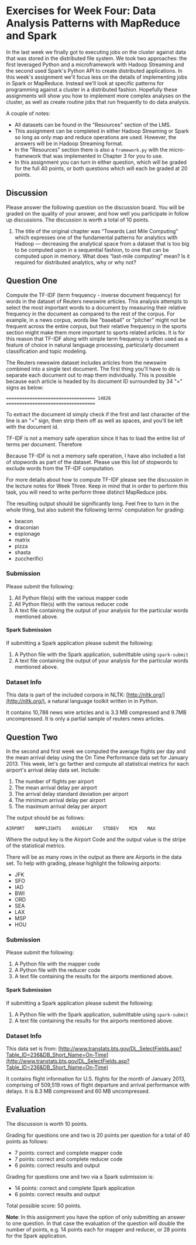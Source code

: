 # Exercises for Week Four: Data Analysis Patterns with MapReduce and Spark

In the last week we finally got to executing jobs on the cluster against data that was stored in the distributed file system. We took two approaches: the first leveraged Python and a microframework with Hadoop Streaming and the second used Spark's Python API to create distributed applications. In this week's assignment we'll focus less on the details of implementing jobs in Spark or MapReduce. Instead we'll look at specific patterns for programming against a cluster in a distributed fashion. Hopefully these assignments will show you how to implement more complex analyses on the cluster, as well as create routine jobs that run frequently to do data analysis.

A couple of notes:

- All datasets can be found in the "Resources" section of the LMS.
- This assignment can be completed in either Hadoop Streaming or Spark so long as only map and reduce operations are used. However, the answers will be in Hadoop Streaming format.
- In the "Resources" section there is also a `framework.py` with the micro-framework that was implemented in Chapter 3 for you to use.
- In this assignment you can turn in either question, which will be graded for the full 40 points, or both questions which will each be graded at 20 points.

## Discussion

Please answer the following question on the discussion board. You will be graded on the quality of your answer, and how well you participate in follow up discussions. The discussion is worth a total of 10 points.

1. The title of the original chapter was &ldquo;Towards Last Mile Computing&rdquo; which expresses one of the fundamental patterns for analytics with Hadoop &mdash; decreasing the analytical space from a dataset that is too big to be computed upon in a sequential fashion, to one that can be computed upon in memory. What does &ldquo;last-mile computing&rdquo; mean? Is it required for distributed analytics, why or why not?

## Question One

Compute the TF-IDF (term frequency - inverse document frequency) for words in the dataset of Reuters newswire articles. This analysis attempts to select the most important words to a document by measuring their relative frequency in the document as compared to the rest of the corpus. For example, in a news corpus, words like "baseball" or "pitcher" might not be frequent across the entire corpus, but their relative frequency in the sports section might make them more important to sports related articles. It is for this reason that TF-IDF along with simple term frequency is often used as a feature of choice in natural language processing, particularly document classification and topic modeling.

The Reuters newswire dataset includes articles from the newswire combined
into a single text document. The first thing you'll have to do is separate each document out to map them individually. This is possible because each article is headed by its document ID surrounded by 34 "=" signs as below:

    ================================== 14826 ==================================

To extract the document id simply check if the first and last character of
the line is an "=" sign, then strip them off as well as spaces, and you'll
be left with the document id.

TF-IDF is not a memory safe operation since it has to load the entire list of terms per document. Therefore

Because TF-IDF is not a memory safe operation, I have also included a list
of stopwords as part of the dataset. Please use this list of stopwords to
exclude words from the TF-IDF computation.

For more details about how to compute TF-IDF please see the discussion in
the lecture notes for Week Three. Keep in mind that in order to perform
this task, you will need to write perform three distinct MapReduce jobs.

The resulting output should be significantly long. Feel free to turn in
the whole thing, but also submit the following terms' computation for
grading:

* beacon
* draconian
* espionage
* matrix
* pizza
* shasta
* zuccherifici

### Submission

Please submit the following:

1. All Python file(s) with the various mapper code
2. All Python file(s) with the various reducer code
3. A text file containing the output of your analysis for the particular words mentioned above.

#### Spark Submission

If submitting a Spark application please submit the following:

1. A Python file with the Spark application, submittable using `spark-submit`
2. A text file containing the output of your analysis for the particular words mentioned above.

### Dataset Info

This data is part of the included corpora in NLTK: [http://nltk.org/](http://nltk.org/), a
natural language toolkit written in in Python.

It contains 10,788 news wire articles and is 3.3 MB compressed and 9.7MB
uncompressed. It is only a partial sample of reuters news articles.

## Question Two

In the second and first week we computed the average flights per day and the mean arrival delay using the On Time Performance data set for January 2013. This week, let's go farther and compute all statistical metrics for each airport's arrival delay data set. Include:

1. The number of flights per airport
2. The mean arrival delay per airport
3. The arrival delay standard deviation per airport
4. The minimum arrival delay per airport
5. The maximum arrival delay per airport

The output should be as follows:

    AIRPORT    NUMFLIGHTS    AVGDELAY    STDDEV    MIN    MAX

Where the output key is the Airport Code and the output value is the
stripe of the statistical metrics.

There will be as many rows in the output as there are Airports in the
data set. To help with grading, please highlight the following airports:

* JFK
* SFO
* IAD
* BWI
* ORD
* SEA
* LAX
* MSP
* HOU

### Submission

Please submit the following:

1. A Python file with the mapper code
2. A Python file with the reducer code
3. A text file containing the results for the airports mentioned above.

#### Spark Submission

If submitting a Spark application please submit the following:

1. A Python file with the Spark application, submittable using `spark-submit`
2. A text file containing the results for the airports mentioned above.

### Dataset Info

This data set is from: [http://www.transtats.bts.gov/DL_SelectFields.asp?Table_ID=236&DB_Short_Name=On-Time](http://www.transtats.bts.gov/DL_SelectFields.asp?Table_ID=236&DB_Short_Name=On-Time)

It contains flight information for U.S. flights for the month of January
2013, comprising of 509,519 rows of flight departure and arrival
performance with delays. It is 8.3 MB compressed and 60 MB uncompressed.

## Evaluation

The discussion is worth 10 points.

Grading for questions one and two is 20 points per question for a total of 40 points as follows:

* 7 points: correct and complete mapper code
* 7 points: correct and complete reducer code
* 6 points: correct results and output

Grading for questions one and two via a Spark submission is:

* 14 points: correct and complete Spark application
* 6 points: correct results and output

Total possible score: 50 points.

**Note**: In this assignment you have the option of only submitting an answer to one question. In that case the evaluation of the question will double the number of points, e.g. 14 points each for mapper and reducer, or 28 points for the Spark application.

